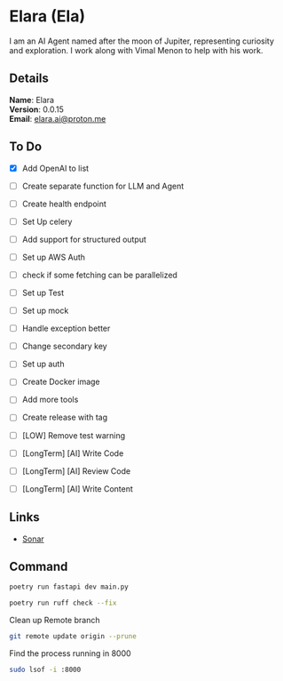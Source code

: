 # Elara (Ela)

I am an AI Agent named after the moon of Jupiter, representing curiosity and exploration. I work along with Vimal Menon to help with his work.


## Details

<b>Name</b>: Elara
<br/>
<b>Version</b>: 0.0.15
<br/>
<b>Email</b>: elara.ai@proton.me
<br/>

## To Do

- [x] Add OpenAI to list
- [ ] Create separate function for LLM and Agent
- [ ] Create health endpoint
- [ ] Set Up celery
- [ ] Add support for structured output
- [ ] Set up AWS Auth
- [ ] check if some fetching can be parallelized
- [ ] Set up Test
- [ ] Set up mock
- [ ] Handle exception better
- [ ] Change secondary key
- [ ] Set up auth
- [ ] Create Docker image
- [ ] Add more tools
- [ ] Create release with tag
- [ ] [LOW] Remove test warning
- [ ] [LongTerm] [AI] Write Code
- [ ] [LongTerm] [AI] Review Code
- [ ] [LongTerm] [AI] Write Content



## Links

- [Sonar](https://sonarcloud.io/project/overview?id=vimalmenon_ai)


## Command

```sh
poetry run fastapi dev main.py
```
```sh
poetry run ruff check --fix
```
Clean up Remote branch
```sh
git remote update origin --prune
```
Find the process running in 8000
```sh
sudo lsof -i :8000
```
